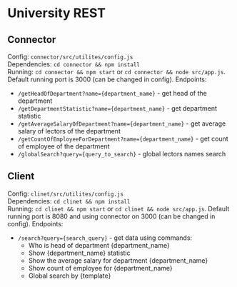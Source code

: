 # University REST 
## Connector 
Config: `connector/src/utilites/config.js`  
Dependencies: `cd connector && npm install`  
Running: `cd connector && npm start` or `cd connector && node src/app.js`. Default running port is 3000 (can be changed in config).
Endpoints:
 - `/getHeadOfDepartment?name={department_name}` - get head of the department
 - `/getDepartmentStatistic?name={department_name}` - get department statistic
 - `/getAverageSalaryOfDepartment?name={department_name}` - get average salary of lectors of the department
 - `/getCountOfEmployeeForDepartment?name={department_name}` - get count of employee of the department
 - `/globalSearch?query={query_to_search}` - global lectors names search
## Client 
Config: `clinet/src/utilites/config.js`  
Dependencies: `cd clinet && npm install`  
Running: `cd clinet && npm start` or `cd clinet && node src/app.js`. Default running port is 8080 and using connector on 3000 (can be changed in config).
Endpoints:
 - `/search?query={search_query}` - get data using commands:  
   - Who is head of department {department_name}
   - Show {department_name} statistic
   - Show the average salary for department {department_name}
   - Show count of employee for {department_name}
   - Global search by {template}
